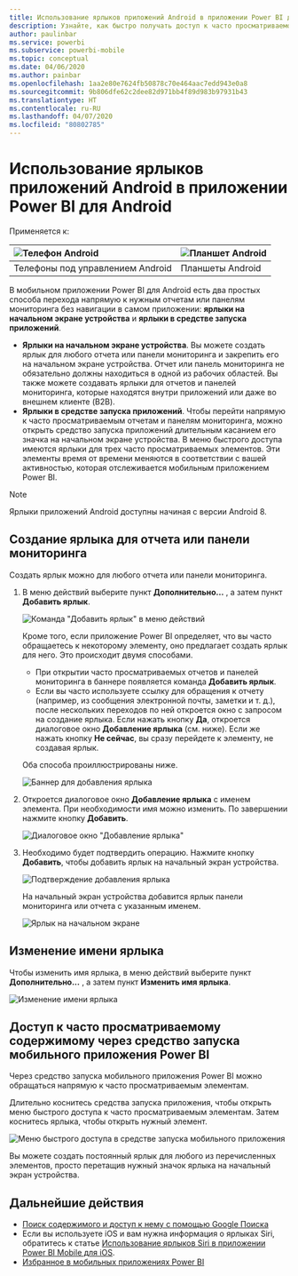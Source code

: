 ```yaml
---
title: Использование ярлыков приложений Android в приложении Power BI для Android
description: Узнайте, как быстро получать доступ к часто просматриваемому содержимому с помощью ярлыков и Google Поиска.
author: paulinbar
ms.service: powerbi
ms.subservice: powerbi-mobile
ms.topic: conceptual
ms.date: 04/06/2020
ms.author: painbar
ms.openlocfilehash: 1aa2e80e7624fb50878c70e464aac7edd943e0a8
ms.sourcegitcommit: 9b806dfe62c2dee82d971bb4f89d983b97931b43
ms.translationtype: HT
ms.contentlocale: ru-RU
ms.lasthandoff: 04/07/2020
ms.locfileid: "80802785"
---
```

# <a name="use-android-app-shortcuts-in-the-power-bi-android-app"></a>Использование ярлыков приложений Android в приложении Power BI для Android

Применяется к:

| ![Телефон Android](./media/mobile-app-quick-access-shortcuts/android-logo-40-px.png) | ![Планшет Android](./media/mobile-app-quick-access-shortcuts/android-logo-40-px.png) |
|:--- |:--- |
| Телефоны под управлением Android |Планшеты Android |

В мобильном приложении Power BI для Android есть два простых способа перехода напрямую к нужным отчетам или панелям мониторинга без навигации в самом приложении: **ярлыки на начальном экране устройства** и **ярлыки в средстве запуска приложений**.
 * **Ярлыки на начальном экране устройства**. Вы можете создать ярлык для любого отчета или панели мониторинга и закрепить его на начальном экране устройства. Отчет или панель мониторинга не обязательно должны находиться в одной из рабочих областей. Вы также можете создавать ярлыки для отчетов и панелей мониторинга, которые находятся внутри приложений или даже во внешнем клиенте (B2B).
 * **Ярлыки в средстве запуска приложений**. Чтобы перейти напрямую к часто просматриваемым отчетам и панелям мониторинга, можно открыть средство запуска приложений длительным касанием его значка на начальном экране устройства. В меню быстрого доступа имеются ярлыки для трех часто просматриваемых элементов. Эти элементы время от времени меняются в соответствии с вашей активностью, которая отслеживается мобильным приложением Power BI.

 >[!NOTE]
 >Ярлыки приложений Android доступны начиная с версии Android 8.

## <a name="create-a-shortcut-to-any-report-or-dashboard"></a>Создание ярлыка для отчета или панели мониторинга

Создать ярлык можно для любого отчета или панели мониторинга.

1. В меню действий выберите пункт **Дополнительно...** , а затем пункт **Добавить ярлык**.

   ![Команда "Добавить ярлык" в меню действий](media/mobile-app-quick-access-shortcuts/mobile-add-shortcut-action-menu.png)

   Кроме того, если приложение Power BI определяет, что вы часто обращаетесь к некоторому элементу, оно предлагает создать ярлык для него. Это происходит двумя способами.
   * При открытии часто просматриваемых отчетов и панелей мониторинга в баннере появляется команда **Добавить ярлык**.
   * Если вы часто используете ссылку для обращения к отчету (например, из сообщения электронной почты, заметки и т. д.), после нескольких переходов по ней откроется окно с запросом на создание ярлыка. Если нажать кнопку **Да**, откроется диалоговое окно **Добавление ярлыка** (см. ниже). Если же нажать кнопку **Не сейчас**, вы сразу перейдете к элементу, не создавая ярлык.
   
   Оба способа проиллюстрированы ниже.

   ![Баннер для добавления ярлыка](media/mobile-app-quick-access-shortcuts/mobile-add-shortcut-banner.png)


 1. Откроется диалоговое окно **Добавление ярлыка** с именем элемента. При необходимости имя можно изменить. По завершении нажмите кнопку **Добавить**.

    ![Диалоговое окно "Добавление ярлыка"](media/mobile-app-quick-access-shortcuts/mobile-add-shortcut-dialog.png)

1. Необходимо будет подтвердить операцию. Нажмите кнопку **Добавить**, чтобы добавить ярлык на начальный экран устройства.

   ![Подтверждение добавления ярлыка](media/mobile-app-quick-access-shortcuts/mobile-confirm-shortcut.png)

   На начальный экран устройства добавится ярлык панели мониторинга или отчета с указанным именем.

   ![Ярлык на начальном экране](media/mobile-app-quick-access-shortcuts/mobile-shortcut-on-home-screen.png)

## <a name="edit-the-shortcut-name"></a>Изменение имени ярлыка

Чтобы изменить имя ярлыка, в меню действий выберите пункт **Дополнительно...** , а затем пункт **Изменить имя ярлыка**.

 ![Изменение имени ярлыка](media/mobile-app-quick-access-shortcuts/mobile-edit-shortcut.png)

## <a name="use-the-power-bi-mobile-app-launcher-to-access-frequently-viewed-content"></a>Доступ к часто просматриваемому содержимому через средство запуска мобильного приложения Power BI

Через средство запуска мобильного приложения Power BI можно обращаться напрямую к часто просматриваемым элементам.

Длительно коснитесь средства запуска приложения, чтобы открыть меню быстрого доступа к часто просматриваемым элементам. Затем коснитесь ярлыка, чтобы открыть нужный элемент.

![Меню быстрого доступа в средстве запуска мобильного приложения](media/mobile-app-quick-access-shortcuts/mobile-shortcut-from-quick-access-menu.png)

Вы можете создать постоянный ярлык для любого из перечисленных элементов, просто перетащив нужный значок ярлыка на начальный экран устройства.

## <a name="next-steps"></a>Дальнейшие действия
* [Поиск содержимого и доступ к нему с помощью Google Поиска](mobile-app-find-access-google-search.md)
* Если вы используете iOS и вам нужна информация о ярлыках Siri, обратитесь к статье [Использование ярлыков Siri в приложении Power BI Mobile для iOS](mobile-apps-ios-siri-shortcuts.md).
* [Избранное в мобильных приложениях Power BI](mobile-apps-favorites.md)
